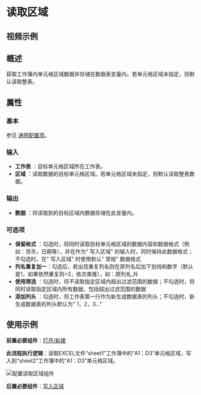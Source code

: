 # 读取区域

## 视频示例

## 概述

获取工作簿内单元格区域数据并存储在数据表变量内。若单元格区域未指定，则默认读取整表。

## 属性

### 基本

参见 [通用配置项](../../Appendix/CommonConfigurationItems.md)。

### 输入

- **工作表** ：目标单元格区域所在工作表。
- **区域** ：读取数据的目标单元格区域。若单元格区域未指定，则默认读取整表数据。

### 输出

- **数据** ：将读取到的目标区域内数据存储在此变量内。

### 可选项

- **保留格式** ：勾选时，将同时读取目标单元格区域的数据内容和数据格式（例如：货币，日期等），并在作为&quot; 写入区域&quot; 的输入时，同时保持此数据格式；不勾选时，在&quot; 写入区域&quot; 时使用默认&quot; 常规&quot; 数据格式
- **列名重复加一**：勾选后，若出现重复列名则在原列名后加下划线和数字（默认是1，如果依然重复则+2，依次类推），如：原列名_N
- **使用筛选** ：勾选时，将不读取指定区域内超出过滤范围的数据；不勾选时，将同时读取指定区域内所有数据，包括超出过滤范围的数据
- **添加列头** ：勾选时，将工作表第一行作为新生成数据表的列头；不勾选时，新生成数据表的列头默认为&quot; 1，2，3…&quot;

## 使用示例

**前置必要组件**：[打开/新建](../OfficeExcel/OpenExcel.md)

**此流程执行逻辑**：读取EXCEL文件“sheet1”工作簿中的“A1：D3”单元格区域，写入到“sheet2”工作簿中的“A1：D3”单元格区域。

![配置读取区域组件](https://docimages.blob.core.chinacloudapi.cn/images/Activities/ReadRange1.png)

**后置必要组件**：[写入区域](../OfficeExcel/WriteRange.md)
